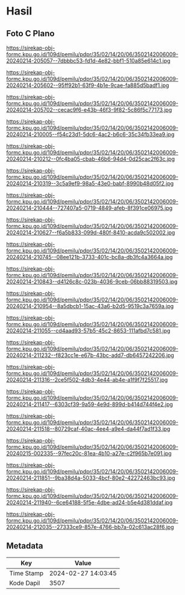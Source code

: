 # Hasil

## Foto C Plano

https://sirekap-obj-formc.kpu.go.id/109d/pemilu/pdpr/35/02/14/20/06/3502142006009-20240214-205057--7dbbbc53-fd1d-4e82-bbf1-510a85e614c1.jpg

https://sirekap-obj-formc.kpu.go.id/109d/pemilu/pdpr/35/02/14/20/06/3502142006009-20240214-205602--95ff92b1-63f9-4b1e-9cae-fa885d5badf1.jpg

https://sirekap-obj-formc.kpu.go.id/109d/pemilu/pdpr/35/02/14/20/06/3502142006009-20240214-205702--cecac9f6-e43b-46f3-9f82-5c86f5c77173.jpg

https://sirekap-obj-formc.kpu.go.id/109d/pemilu/pdpr/35/02/14/20/06/3502142006009-20240214-210005--f54c23d1-5dc6-4ac2-b6c6-35c34fb33ea9.jpg

https://sirekap-obj-formc.kpu.go.id/109d/pemilu/pdpr/35/02/14/20/06/3502142006009-20240214-210212--0fc4ba05-cbab-46b6-94d4-0d25cac2f63c.jpg

https://sirekap-obj-formc.kpu.go.id/109d/pemilu/pdpr/35/02/14/20/06/3502142006009-20240214-210319--3c5a9ef9-98a5-43e0-babf-8990b48d05f2.jpg

https://sirekap-obj-formc.kpu.go.id/109d/pemilu/pdpr/35/02/14/20/06/3502142006009-20240214-210444--727407a5-0719-4849-afeb-8f391ce06975.jpg

https://sirekap-obj-formc.kpu.go.id/109d/pemilu/pdpr/35/02/14/20/06/3502142006009-20240214-210627--f6a5b833-099d-480f-8410-acda9c502002.jpg

https://sirekap-obj-formc.kpu.go.id/109d/pemilu/pdpr/35/02/14/20/06/3502142006009-20240214-210745--08ee121b-3733-401c-bc8a-db3fc4a3664a.jpg

https://sirekap-obj-formc.kpu.go.id/109d/pemilu/pdpr/35/02/14/20/06/3502142006009-20240214-210843--d4126c8c-023b-4036-9ceb-06bb88319503.jpg

https://sirekap-obj-formc.kpu.go.id/109d/pemilu/pdpr/35/02/14/20/06/3502142006009-20240214-210954--8a5dbcb1-15ac-43a6-b2d5-9519c3a7659a.jpg

https://sirekap-obj-formc.kpu.go.id/109d/pemilu/pdpr/35/02/14/20/06/3502142006009-20240214-211055--cd4aad93-57b5-45c2-8653-111afbd7c581.jpg

https://sirekap-obj-formc.kpu.go.id/109d/pemilu/pdpr/35/02/14/20/06/3502142006009-20240214-211232--f823cc1e-e67b-43bc-add7-db6457242206.jpg

https://sirekap-obj-formc.kpu.go.id/109d/pemilu/pdpr/35/02/14/20/06/3502142006009-20240214-211316--2ce5f502-4db3-4e44-ab4e-a1f9f7f25517.jpg

https://sirekap-obj-formc.kpu.go.id/109d/pemilu/pdpr/35/02/14/20/06/3502142006009-20240214-211417--6303cf39-9a59-4e9d-899d-b414d744f4e2.jpg

https://sirekap-obj-formc.kpu.go.id/109d/pemilu/pdpr/35/02/14/20/06/3502142006009-20240214-211518--80729caf-40ac-4ee4-a9e4-da44f7ad1f33.jpg

https://sirekap-obj-formc.kpu.go.id/109d/pemilu/pdpr/35/02/14/20/06/3502142006009-20240215-002335--97fec20c-81ea-4b10-a27e-c2f965b7e091.jpg

https://sirekap-obj-formc.kpu.go.id/109d/pemilu/pdpr/35/02/14/20/06/3502142006009-20240214-211851--9ba38d4a-5033-4bcf-80e2-42272463bc93.jpg

https://sirekap-obj-formc.kpu.go.id/109d/pemilu/pdpr/35/02/14/20/06/3502142006009-20240214-211940--6ce64188-5f5e-4dbe-ad24-b5e4d381ddaf.jpg

https://sirekap-obj-formc.kpu.go.id/109d/pemilu/pdpr/35/02/14/20/06/3502142006009-20240214-212035--27333ce9-857e-4766-bb7a-02c613ac28f6.jpg


## Metadata

| Key        | Value               |
| ---------- | ------------------- |
| Time Stamp | 2024-02-27 14:03:45 |
| Kode Dapil | 3507                |



